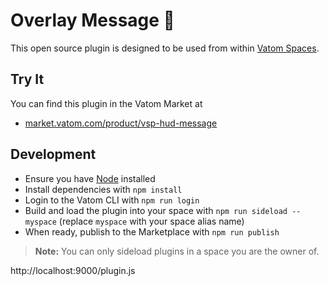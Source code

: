 # Overlay Message 🔌

This open source plugin is designed to be used from within [Vatom Spaces](https://vatom.com).

## Try It
You can find this plugin in the Vatom Market at
- [market.vatom.com/product/vsp-hud-message](https://market.vatom.com/product/vsp-hud-message/)

## Development

- Ensure you have [Node](https://nodejs.org) installed
- Install dependencies with `npm install`
- Login to the Vatom CLI with `npm run login`
- Build and load the plugin into your space with `npm run sideload -- myspace` (replace `myspace` with your space alias name)
- When ready, publish to the Marketplace with `npm run publish`

> **Note:** You can only sideload plugins in a space you are the owner of.


http://localhost:9000/plugin.js
